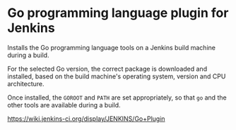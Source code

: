 # Go programming language plugin for Jenkins

Installs the Go programming language tools on a Jenkins build machine during a build.

For the selected Go version, the correct package is downloaded and installed, based on the build machine's operating system, version and CPU architecture.

Once installed, the `GOROOT` and `PATH` are set appropriately, so that `go` and the other tools are available during a build.

https://wiki.jenkins-ci.org/display/JENKINS/Go+Plugin
